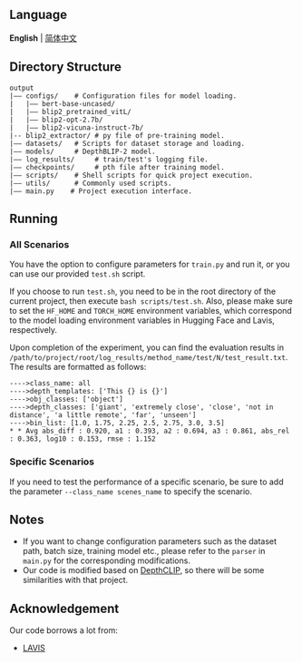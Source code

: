 ## Language

**English** | [简体中文](README_CN.md)

## Directory Structure

```
output
|–– configs/    # Configuration files for model loading.
|   |–– bert-base-uncased/
|   |–– blip2_pretrained_vitL/
|   |–– blip2-opt-2.7b/
|   |–– blip2-vicuna-instruct-7b/
|-- blip2_extractor/ # py file of pre-training model.
|–– datasets/   # Scripts for dataset storage and loading.
|–– models/     # DepthBLIP-2 model.
|–– log_results/     # train/test's logging file.
|–– checkpoints/     # pth file after training model.
|–– scripts/    # Shell scripts for quick project execution.
|–– utils/      # Commonly used scripts.
|–– main.py    # Project execution interface.
```

## Running

### All Scenarios

You have the option to configure parameters for `train.py` and run it, or you can use our provided `test.sh` script.

If you choose to run `test.sh`, you need to be in the root directory of the current project, then
execute `bash scripts/test.sh`. Also, please make sure to set the `HF_HOME` and `TORCH_HOME` environment variables,
which correspond to the model loading environment variables in Hugging Face and Lavis, respectively.

Upon completion of the experiment, you can find the evaluation results
in `/path/to/project/root/log_results/method_name/test/N/test_result.txt`. The results are formatted as follows:

```
---->class_name: all
---->depth_templates: ['This {} is {}']
---->obj_classes: ['object']
---->depth_classes: ['giant', 'extremely close', 'close', 'not in distance', 'a little remote', 'far', 'unseen']
---->bin_list: [1.0, 1.75, 2.25, 2.5, 2.75, 3.0, 3.5]
* * Avg abs_diff : 0.920, a1 : 0.393, a2 : 0.694, a3 : 0.861, abs_rel : 0.363, log10 : 0.153, rmse : 1.152
```

### Specific Scenarios

If you need to test the performance of a specific scenario, be sure to add the parameter `--class_name scenes_name` to
specify the scenario.

## Notes

- If you want to change configuration parameters such as the dataset path, batch size, training model etc., please refer to
  the `parser` in `main.py` for the corresponding modifications.
- Our code is modified based on [DepthCLIP](https://github.com/Adonis-galaxy/DepthCLIP), so there will be some
  similarities with that project.

## Acknowledgement

Our code borrows a lot from:

- [LAVIS](https://github.com/salesforce/LAVIS)

